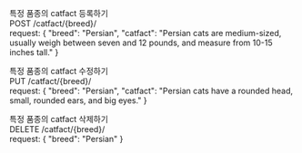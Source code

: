 <!-- TODO -->
특정 품종의 catfact 등록하기  
POST /catfact/{breed}/  
request: {
  "breed": "Persian",
  "catfact": "Persian cats are medium-sized, usually weigh between seven and 12 pounds, and measure from 10-15 inches tall."
}  


특정 품종의 catfact 수정하기  
PUT /catfact/{breed}/  
request: {
  "breed": "Persian",
  "catfact": "Persian cats have a rounded head, small, rounded ears, and big eyes."
}  


특정 품종의 catfact 삭제하기  
DELETE /catfact/{breed}/  
request: {
  "breed": "Persian"
}